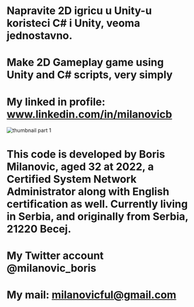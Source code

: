 # Napravite 2D igricu u Unity-u koristeci C# i Unity, veoma jednostavno.
# Make 2D Gameplay game using Unity and C# scripts, very simply 

# My linked in profile: www.linkedin.com/in/milanovicb

![thumbnail part 1](https://user-images.githubusercontent.com/52977034/119971715-9d0e2a80-bfb1-11eb-8938-b9da00b22b1f.png)

# This code is developed by Boris Milanovic, aged 32 at 2022, a Certified System Network Administrator along with English certification as well. Currently living in Serbia, and originally from Serbia, 21220 Becej.

# My Twitter account @milanovic_boris
# My mail: milanovicful@gmail.com
